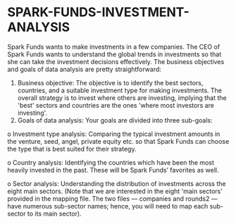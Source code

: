# SPARK-FUNDS-INVESTMENT-ANALYSIS
Spark Funds wants to make investments in a few companies. The CEO of Spark Funds wants to understand the global trends in investments so that she can take the investment decisions effectively. 
The business objectives and goals of data analysis are pretty straightforward: 
1. Business objective: 
The objective is to identify the best sectors, countries, and a suitable investment type for making investments. The overall strategy is to invest where others are investing, implying that the 'best' sectors and countries are the ones 'where most investors are investing'. 
2. Goals of data analysis: Your goals are divided into three sub-goals:

o Investment type analysis: Comparing the typical investment amounts in the venture, seed, angel, private equity etc. so that Spark Funds can choose the type that is best suited for their strategy. 

o Country analysis: Identifying the countries which have been the most heavily invested in the past. These will be Spark Funds’ favorites as well. 

o Sector analysis: Understanding the distribution of investments across the eight main sectors. (Note that we are interested in the eight 'main sectors' provided in the mapping file. The two files — companies and rounds2 — have numerous sub-sector names; hence, you will need to map each sub-sector to its main sector). 
